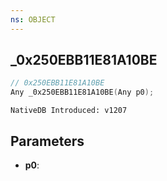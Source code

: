 ```yaml
---
ns: OBJECT
---
```

## _0x250EBB11E81A10BE

```c
// 0x250EBB11E81A10BE
Any _0x250EBB11E81A10BE(Any p0);
```

```
NativeDB Introduced: v1207
```

## Parameters
* **p0**:
